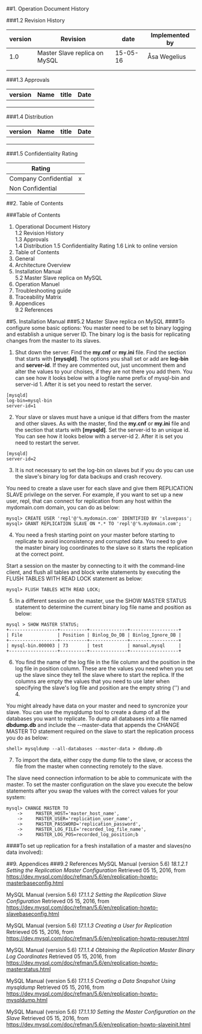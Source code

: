 ##1.	Operation Document History

###1.2	Revision History

| version   | Revision               | date    |	Implemented by| 
| --------- |------------------------| ------- |--------------| 
| 1.0       | Master Slave replica on MySQL|15-05-16 |Åsa Wegelius  |
|           |                        |         |               |
|           |                        |         |               |

###1.3	Approvals


| version   | Name            | title              |	Date    | 
| --------- |-----------------| ------------------ |----------| 
|           |                 |                    |          |
|           |                 |                    |          |
|           |                 |                    |          |

###1.4	Distribution

| version   | Name            | title              |	Date    | 
| --------- |-----------------| ------------------ |----------| 
|           |                 |                    |          |
|           |                 |                    |          |
|           |                 |                    |          |

###1.5	Confidentiality Rating

| Rating               |         | 
| -------------------- |:-------:|  
| Company Confidential |    x    | 
| Non Confidential     |         | 


##2.	Table of Contents

###Table of Contents
1.	Operational Document History  
  1.2	Revision History  
  1.3	Approvals  
  1.4	Distribution 
  1.5 Confidentiality Rating
  1.6 Link to online version
2.	Table of Contents  
3.	General  
4.  Architecture Overview
5.	Installation Manual   
  5.2	Master Slave replica on MySQL 
6.  Operation Manuel
7.  Troubleshooting guide
8.  Traceability Matrix
9.	Appendices  
  9.2	References  



##5. Installation Manual
###5.2  Master Slave replica on MySQL
####To configure some basic options:
You master need to be set to binary logging and establish a unique server ID. The binary log is the basis for replicating changes from the master to its slaves.

1. Shut down the server. Find the __my.cnf__ or __my.ini__ file. Find the section that starts with __[mysqld]__. The options you shall set or add are __log-bin__ and __server-id__. If they are commented out, just uncomment them and alter the values to your choises, if they are not there you add them. You can see how it looks below with a logfile name prefix of mysql-bin and server-id 1. After it is set you need to restart the server.
```mysql
[mysqld]
log-bin=mysql-bin
server-id=1
```
2. Your slave or slaves must have a unique id that differs from the master and other slaves. As with the master, find the __my.cnf__ or __my.ini__ file and the section that starts with __[mysqld]__. Set the server-id to an unique id. You can see how it looks below with a server-id 2. After it is set you need to restart the server.
```mysql
[mysqld]
server-id=2
```
3. It is not necessary to set the log-bin on slaves but if you do you can use the slave's binary log for data backups and crash recovery.

You need to create a slave user for each slave and give them REPLICATION SLAVE privilege on the server. For example, if you want to set up a new user, repl, that can connect for replication from any host within the mydomain.com domain, you can do as below:
```mysql
mysql> CREATE USER 'repl'@'%.mydomain.com' IDENTIFIED BY 'slavepass';
mysql> GRANT REPLICATION SLAVE ON *.* TO 'repl'@'%.mydomain.com';
```
4. You need a fresh starting point on your master before starting to replicate to avoid inconsistency and corrupted data. You need to give the master binary log coordinates to the slave so it starts the replication at the correct point. 

Start a session on the master by connecting to it with the command-line client, and flush all tables and block write statements by executing the FLUSH TABLES WITH READ LOCK statement as below:
```mysql
mysql> FLUSH TABLES WITH READ LOCK;
```
5. In a different session on the master, use the SHOW MASTER STATUS statement to determine the current binary log file name and position as below:
```mysql
mysql > SHOW MASTER STATUS;
+------------------+----------+--------------+------------------+
| File             | Position | Binlog_Do_DB | Binlog_Ignore_DB |
+------------------+----------+--------------+------------------+
| mysql-bin.000003 | 73       | test         | manual,mysql     |
+------------------+----------+--------------+------------------+
```
6. You find the name of the log file in the file column and the position in the log file in position column. These are the values you need when you set up the slave since they tell the slave where to start the replica. If the columns are empty the values that you need to use later when specifying the slave's log file and position are the empty string ('') and 4.

You might already have data on your master and need to syncronize your slave. You can use the mysqldump tool to create a dump of all the databases you want to replicate. To dump all databases into a file named __dbdump.db__ and include the --master-data that appends the CHANGE MASTER TO statement required on the slave to start the replication process you do as below:
```mysql
shell> mysqldump --all-databases --master-data > dbdump.db
```
7. To import the data, either copy the dump file to the slave, or access the file from the master when connecting remotely to the slave.

The slave need connection information to be able to communicate with the master. To set the master configuration on the slave you execute the below statements after you swap the values with the correct values for your system:
```mysql
mysql> CHANGE MASTER TO
    ->     MASTER_HOST='master_host_name',
    ->     MASTER_USER='replication_user_name',
    ->     MASTER_PASSWORD='replication_password',
    ->     MASTER_LOG_FILE='recorded_log_file_name',
    ->     MASTER_LOG_POS=recorded_log_position;b
```
####To set up replication for a fresh installation of a master and slaves(no data involved):



##9.  Appendices
###9.2 References
MySQL Manual (version 5.6) _18.1.2.1 Setting the Replication Master Configuration_  Retrieved 05 15, 2016, from https://dev.mysql.com/doc/refman/5.6/en/replication-howto-masterbaseconfig.html

MySQL Manual (version 5.6) _17.1.1.2 Setting the Replication Slave Configuration_ Retrieved 05 15, 2016, from https://dev.mysql.com/doc/refman/5.6/en/replication-howto-slavebaseconfig.html

MySQL Manual (version 5.6) _17.1.1.3 Creating a User for Replication_ Retrieved 05 15, 2016, from https://dev.mysql.com/doc/refman/5.6/en/replication-howto-repuser.html

MySQL Manual (version 5.6) _17.1.1.4 Obtaining the Replication Master Binary Log Coordinates_ Retrieved 05 15, 2016, from https://dev.mysql.com/doc/refman/5.6/en/replication-howto-masterstatus.html

MySQL Manual (version 5.6) _17.1.1.5 Creating a Data Snapshot Using mysqldump_ Retrieved 05 15, 2016, from https://dev.mysql.com/doc/refman/5.6/en/replication-howto-mysqldump.html

MySQL Manual (version 5.6) _17.1.1.10 Setting the Master Configuration on the Slave_ Retrieved 05 15, 2016, from https://dev.mysql.com/doc/refman/5.6/en/replication-howto-slaveinit.html
